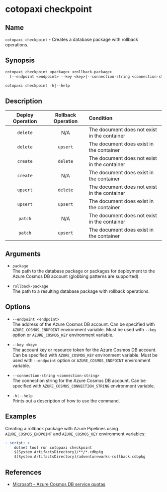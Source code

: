 # cotopaxi checkpoint

<p />

## Name

<p />

`cotopaxi checkpoint` - Creates a database package with rollback operations.

<p />

## Synopsis

<p />

```txt
cotopaxi checkpoint <package> <rollback-package>
  [--endpoint <endpoint> --key <key>|--connection-string <connection-string>]

cotopaxi checkpoint -h|--help
```

<p />

## Description

<p />

| Deploy Operation | Rollback Operation | Condition |
|:-:|:-:|:- |
| `delete` | N/A | The document does not exist in the container |
| `delete` | `upsert` | The document does exist in the container |
| `create` | `delete` | The document does not exist in the container |
| `create` | N/A | The document does exist in the container |
| `upsert` | `delete` | The document does not exist in the container |
| `upsert` | `upsert` | The document does exist in the container |
| `patch` | N/A | The document does not exist in the container |
| `patch` | `upsert` | The document does exist in the container |

<p />

## Arguments

<p />

- `package`  
The path to the database package or packages for deployment to the Azure Cosmos DB account (globbing patterns are supported).

<p />

- `rollback-package`  
The path to a resulting database package with rollback operations.

<p />

## Options

<p />

- `--endpoint <endpoint>`  
The address of the Azure Cosmos DB account. Can be specified with `AZURE_COSMOS_ENDPOINT` environment variable. Must be used with `--key` option or `AZURE_COSMOS_KEY` environment variable.

<p />

- `--key <key>`  
The account key or resource token for the Azure Cosmos DB account. Can be specified with `AZURE_COSMOS_KEY` environment variable. Must be used with `--endpoint` option or `AZURE_COSMOS_ENDPOINT` environment variable.

<p />

- `--connection-string <connection-string>`  
The connection string for the Azure Cosmos DB account. Can be specified with `AZURE_COSMOS_CONNECTION_STRING` environment variable.

<p />

- `-h|--help`  
Prints out a description of how to use the command.

<p />

## Examples

<p />

Creating a rollback package with Azure Pipelines using `AZURE_COSMOS_ENDPOINT` and `AZURE_COSMOS_KEY` environment variables:

<p />

```yaml
- script: >
    dotnet tool run cotopaxi checkpoint
    $(System.ArtifactsDirectory)/**/*.cdbpkg
    $(System.ArtifactsDirectory)/adventureworks-rollback.cdbpkg
```

<p />

## References

<p />

- [Microsoft - Azure Cosmos DB service quotas](https://learn.microsoft.com/en-us/azure/cosmos-db/concepts-limits)
